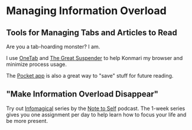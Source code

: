 # Managing Information Overload

## Tools for Managing Tabs and Articles to Read

Are you a tab-hoarding monster? I am. 

I use [OneTab](https://www.one-tab.com/) and [The Great Suspender](https://chrome.google.com/webstore/detail/the-great-suspender/klbibkeccnjlkjkiokjodocebajanakg/) to help Konmari my browser and minimize process usage. 

The [Pocket app](https://getpocket.com/) is also a great way to "save" stuff for future reading.

## "Make Information Overload Disappear"

Try out [Infomagical](https://project.wnyc.org/infomagical/) series by the [Note to Self](http://www.wnyc.org/shows/notetoself/) podcast. The 1-week series gives you one assignment per day to help learn how to focus your life and be more present.
